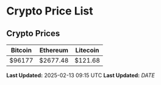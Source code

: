 # Crypto Price List

## Crypto Prices
| Bitcoin | Ethereum | Litecoin |
| ------- | -------- | -------- |
| $96177 | $2677.48 | $121.68 |
**Last Updated:** 2025-02-13 09:15 UTC
**Last Updated:** $DATE$
